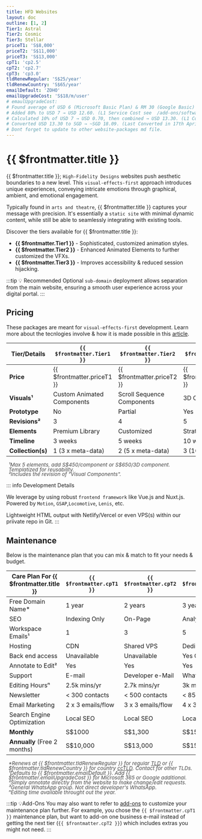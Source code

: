 ```yaml
---
title: HFD Websites
layout: doc
outline: [1, 2]
Tier1: Astral
Tier2: Cosmic
Tier3: Stellar
priceT1: 'S$8,000'
priceT2: 'S$11,000'
priceT3: 'S$13,000'
cpT1: 'cp2.5'
cpT2: 'cp2.7'
cpT3: 'cp3.0'
tldRenewRegular: 'S$25/year'
tldRenewCountry: 'S$65/year'
emailDefault: 'ZOHO'
emailUpgradeCost: 'S$18/m/user'
# emaulUpgradeCost:
# Found average of USD 6 (Microsoft Basic Plan) & RM 30 (Google Basic) (as USD 7 to adjust for currency rate) → USD 6.50. 
# Added 80% to USD 7 → USD 12.60. (L1 Service Cost see  /add-ons/softwares.html#_1-service-cost-threshold)
# Calculated 10% of USD 7 → USD 0.70, then combined → USD 13.30. (L1 Complexity Configuration Cost /add-ons/softwares.html#_2-complexity-threshold)
# Converted USD 13.30 to SGD → ~SGD 18.09. (Last Converted in 17th Apri 2025)
# Dont forget to update to other website-packages md file.
---
```


# {{ $frontmatter.title }}

{{ $frontmatter.title }}; `High-Fidelity Designs` websites push aesthetic boundaries to a new level. This `visual-effects-first` approach introduces unique experiences, conveying intricate emotions through graphical, ambient, and emotional engagement.

Typically found in `arts and theatre`, {{ $frontmatter.title }} captures your message with precision. It's essentially a `static site` with minimal dynamic content, while still be able to seamlessly integrating with existing tools.

Discover the tiers available for {{ $frontmatter.title }}:

- **{{ $frontmatter.Tier1 }}** - Sophisticated, customized animation styles.
- **{{ $frontmatter.Tier2 }}** - Enhanced Animated Elements to further customized the VFXs.
- **{{ $frontmatter.Tier3 }}** - Improves accessibility & reduced session hijacking.

:::tip 💡 Recommended
Optional `sub-domain` deployment allows separation from the main website, ensuring a smooth user experience across your digital portal.
:::

<!-- package details -->
## Pricing

These packages are meant for `visual-effects-first` development.
Learn more about the tecnlogies involve & how it is made possible in this [article](/introduction/glossaries.html#collections).

| Tier/Details     | `{{ $frontmatter.Tier1 }}`          | `{{ $frontmatter.Tier2 }}`          | `{{ $frontmatter.Tier3 }}`          |
|------------------|-------------------------------------|-------------------------------------|-------------------------------------|
| **Price**        | {{ $frontmatter.priceT1 }}          | {{ $frontmatter.priceT2 }}          | {{ $frontmatter.priceT3 }}          |
| **Visuals¹**     | Custom Animated Components          | Scroll Sequence Components          | 3D Component                        |
| **Prototype**    | No                                  | Partial                             | Yes                                 |
| **Revisions²**   | 3                                   | 4                                   | 5                                   |
| **Elements**     | Premium Library                     | Customized                          | Strategized                         |
| **Timeline**     | 3 weeks                             | 5 weeks                             | 10 weeks                            |
| **Collection(s)**| 1 (3 x meta-data)                   | 2 (5 x meta-data)                   | 3 (10 x meta-data)                  |

<ul style="color: inherit; font-size: 0.85rem; line-height: 0.8rem; list-style-type: none; opacity: 0.8; padding-left: 6px">
  <li><i>¹Max 5 elements, add S$450/component or S$650/3D component. Templatized for reusability.</i></li>
  <li><i>²Includes the revision of "Visual Components".</i></li>
</ul>

::: info Development Details

We leverage by using robust `frontend framework` like Vue.js and Nuxt.js. Powered by `Motion`, `GSAP`,`Locomotive`, `Lenis`, etc.

Lightweight HTML output with Netlify/Vercel or even VPS(s) within our priivate repo in Git.
:::
<!-- End of tier one package detail -->

## Maintenance

Below is the maintenance plan that you can mix & match to fit your needs & budget.

| **Care Plan For {{ $frontmatter.title }}** | `{{ $frontmatter.cpT1 }}` | `{{ $frontmatter.cpT2 }}` | `{{ $frontmatter.cpT3 }}` |
|------------------------------------|---------------------------|---------------------------|---------------------------|
| Free Domain Name*                  | 1 year                    | 2 years                   | 3 years                   |
| SEO                                | Indexing Only             | On-Page                   | Analytics Reports         |
| Workspace Emails¹                  | 1                         | 3                         | 5                         |
| Hosting                            | CDN                       | Shared VPS                | Dedicated VPS             |
| Back end access                    | Unavailable               | Unavailable               | Yes GitHub PR             |
| Annotate to Edit²                  | Yes                       | Yes                       | Yes                       |
| Support                            | E-mail                    | Developer e-Mail          | WhatsApp³                 |
| Editing Hoursⁿ                     | 2.5k mins/yr              | 2.7k mins/yr              | 3k mins/yr                |
| Newsletter                         | < 300 contacts            | < 500 contacts            | < 850 contacts            |
| Email Marketing                    | 2 x 3 emails/flow         | 3 x 3 emails/flow         | 4 x 3 emails/flow         |
| Search Engine Optimization         | Local SEO                 | Local SEO                 | Local SEO                 |
| **Monthly**                        | S$1000                    | S$1,300                   | S$1500                    |
| **Annually** (Free 2 months)       | S$10,000                  | S$13,000                  | S$15,000                  |

<ul style="color: inherit; font-size: 0.85rem; line-height: 0.8rem; list-style-type: none; opacity: 0.8; padding-left: 6px">
    <li><i>*Renews at {{ $frontmatter.tldRenewRegular }} for regular <a href="/introduction/glossaries/#tld">TLD</a> or {{ $frontmatter.tldRenewCountry }} for country <a href="/introduction/glossaries/#tld">ccTLD</a>. Contact for other TLDs.</i></li>
    <li><i>¹Defaults to {{ $frontmatter.emailDefault }}. Add {{ $frontmatter.emailUpgradeCost }} for Microsoft 365 or Google additional.</i></li>
    <li><i>²Simply annotate directly from the website to make change/edit requests.</i></li>
    <li><i>³General WhatsApp group. Not direct developer's WhatsApp.</i></li>
    <li><i>ⁿEditing time available throught out the year.</i></li>
</ul>

:::tip 💡Add-Ons
You may also want to refer to [add-ons](#) to customize your maintenance plan further. For example, you chose the `{{ $frontmatter.cpT1 }}` maintenance plan, but want to add-on one business e-mail instead of getting the next tier (`{{ $frontmatter.cpT2 }}`) which includes extras you might not need.
:::
